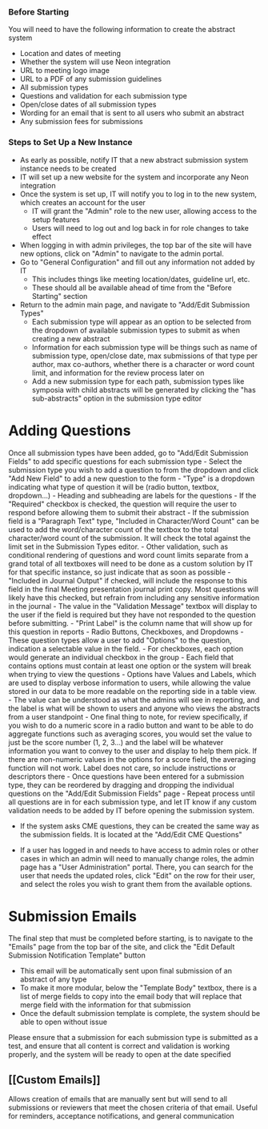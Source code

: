 ### Before Starting

You will need to have the following information to create the abstract system
- Location and dates of meeting
- Whether the system will use Neon integration
- URL to meeting logo image
- URL to a PDF of any submission guidelines
- All submission types
- Questions and validation for each submission type
- Open/close dates of all submission types
- Wording for an email that is sent to all users who submit an abstract
- Any submission fees for submissions
### Steps to Set Up a New Instance
- As early as possible, notify IT that a new abstract submission system instance needs to be created
- IT will set up a new website for the system and incorporate any Neon integration
- Once the system is set up, IT will notify you to log in to the new system, which creates an account for the user
	- IT will grant the "Admin" role to the new user, allowing access to the setup features
	- Users will need to log out and log back in for role changes to take effect
- When logging in with admin privileges, the top bar of the site will have new options, click on "Admin" to navigate to the admin portal.
- Go to "General Configuration" and fill out any information not added by IT
	- This includes things like meeting location/dates, guideline url, etc.
	- These should all be available ahead of time from the "Before Starting" section
- Return to the admin main page, and navigate to "Add/Edit Submission Types"
	- Each submission type will appear as an option to be selected from the dropdown of available submission types to submit as when creating a new abstract
	- Information for each submission type will be things such as name of submission type, open/close date, max submissions of that type per author, max co-authors, whether there is a character or word count limit, and information for the review process later on
	- Add a new submission type for each path, submission types like symposia with child abstracts will be generated by clicking the "has sub-abstracts" option in the submission type editor
# Adding Questions 

Once all submission types have been added, go to "Add/Edit Submission Fields" to add specific questions for each submission type
	- Select the submission type you wish to add a question to from the dropdown and click "Add New Field" to add a new question to the form
	- "Type" is a dropdown indicating what type of question it will be (radio button, textbox, dropdown...)
	- Heading and subheading are labels for the questions
	- If the "Required" checkbox is checked, the question will require the user to respond before allowing them to submit their abstract
	- If the submission field is a "Paragraph Text" type, "Included in Character/Word Count" can be used to add the word/character count of the textbox to the total character/word count of the submission. It will check the total against the limit set in the Submission Types editor.
		- Other validation, such as conditional rendering of questions and word count limits separate from a grand total of all textboxes will need to be done as a custom solution by IT for that specific instance, so just indicate that as soon as possible
	- "Included in Journal Output" if checked, will include the response to this field in the final Meeting presentation journal print copy. Most questions will likely have this checked, but refrain from including any sensitive information in the journal
	- The value in the "Validation Message" textbox will display to the user if the field is required but they have not responded to the question before submitting.
	- "Print Label" is the column name that will show up for this question in reports
	- Radio Buttons, Checkboxes, and Dropdowns
		- These question types allow a user to add "Options" to the question, indication a selectable value in the field. 
			- For checkboxes, each option would generate an individual checkbox in the group
			- Each field that contains options must contain at least one option or the system will break when trying to view the questions
			- Options have Values and Labels, which are used to display verbose information to users, while allowing the value stored in our data to be more readable on the reporting side in a table view.
				- The value can be understood as what the admins will see in reporting, and the label is what will be shown to users and anyone who views the abstracts from a user standpoint
				- One final thing to note, for review specifically, if you wish to do a numeric score in a radio button and want to be able to do aggregate functions such as averaging scores, you would set the value to just be the score number (1, 2, 3...) and the label will be whatever information you want to convey to the user and display to help them pick. If there are non-numeric values in the options for a score field, the averaging function will not work. Label does not care, so include instructions or descriptors there
	- Once questions have been entered for a submission type, they can be reordered by dragging and dropping the individual questions on the "Add/Edit Submission Fields" page
		- Repeat process until all questions are in for each submission type, and let IT know if any custom validation needs to be added by IT before opening the submission system.
- If the system asks CME questions, they can be created the same way as the submission fields. It is located at the "Add/Edit CME Questions"


- If a user has logged in and needs to have access to admin roles or other cases in which an admin will need to manually change roles, the admin page has a "User Administration" portal. There, you can search for the user that needs the updated roles, click "Edit" on the row for their user, and select the roles you wish to grant them from the available options.

# Submission Emails

The final step that must be completed before starting, is to navigate to the "Emails" page from the top bar of the site, and click the "Edit Default Submission Notification Template" button

-  This email will be automatically sent upon final submission of an abstract of any type
- To make it more modular, below the "Template Body" textbox, there is a list of merge fields to copy into the email body that will replace that merge field with the information for that submission
- Once the default submission template is complete, the system should be able to open without issue

Please ensure that a submission for each submission type is submitted as a test, and ensure that all content is correct and validation is working properly, and the system will be ready to open at the date specified

## [[Custom Emails]]

Allows creation of emails that are manually sent but will send to all submissions or reviewers that meet the chosen criteria of that email. Useful for reminders, acceptance notifications, and general communication